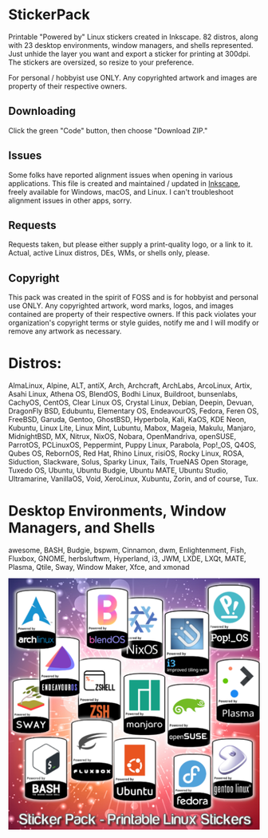 # StickerPack
Printable "Powered by" Linux stickers created in Inkscape. 82 distros, along with 23 desktop environments, window managers, and shells represented. Just unhide the layer you want and export a sticker for printing at 300dpi. The stickers are oversized, so resize to your preference.

For personal / hobbyist use ONLY. Any copyrighted artwork and images are property of their respective owners. 

## Downloading
Click the green "Code" button, then choose "Download ZIP."

## Issues
Some folks have reported alignment issues when opening in various applications. This file is created and maintained / updated in [Inkscape](https://inkscape.org/), freely available for Windows, macOS, and Linux. I can't troubleshoot alignment issues in other apps, sorry.

## Requests
Requests taken, but please either supply a print-quality logo, or a link to it. Actual, active Linux distros, DEs, WMs, or shells only, please.

## Copyright
This pack was created in the spirit of FOSS and is for hobbyist and personal use ONLY. Any copyrighted artwork, word marks, logos, and images contained are property of their respective owners. If this pack violates your organization's copyright terms or style guides, notify me and I will modify or remove any artwork as necessary.

# Distros:
AlmaLinux, Alpine, ALT, antiX, Arch, Archcraft, ArchLabs, ArcoLinux, Artix, Asahi Linux, Athena OS, BlendOS, Bodhi Linux, Buildroot, bunsenlabs, CachyOS, CentOS, Clear Linux OS, Crystal Linux, Debian, Deepin, Devuan, DragonFly BSD, Edubuntu, Elementary OS, EndeavourOS, Fedora, Feren OS, FreeBSD, Garuda, Gentoo, GhostBSD, Hyperbola, Kali, KaOS, KDE Neon, Kubuntu, Linux Lite, Linux Mint, Lubuntu, Mabox, Mageia, Makulu, Manjaro, MidnightBSD, MX, Nitrux, NixOS, Nobara, OpenMandriva, openSUSE, ParrotOS, PCLinuxOS, Peppermint, Puppy Linux, Parabola, Pop!_OS, Q4OS, Qubes OS, RebornOS, Red Hat, Rhino Linux, risiOS, Rocky Linux, ROSA, Siduction, Slackware, Solus, Sparky Linux, Tails, TrueNAS Open Storage, Tuxedo OS, Ubuntu, Ubuntu Budgie, Ubuntu MATE, Ubuntu Studio, Ultramarine, VanillaOS, Void, XeroLinux, Xubuntu, Zorin, and of course, Tux.

# Desktop Environments, Window Managers, and Shells
awesome, BASH, Budgie, bspwm, Cinnamon, dwm, Enlightenment, Fish, Fluxbox, GNOME, herbsluftwm, Hyperland, i3, JWM, LXDE, LXQt, MATE, Plasma, Qtile, Sway, Window Maker, Xfce, and xmonad

![Sample Image](https://github.com/RockyC36/StickerPack/blob/main/StickerPackGraphic-1.png)
